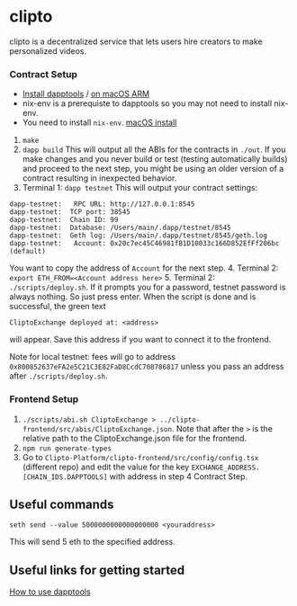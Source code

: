 # clipto

clipto is a decentralized service that lets users hire creators to make personalized videos.

### Contract Setup
 - [Install dapptools](https://github.com/dapphub/dapptools) / [on macOS ARM](https://roycewells.io/writing/dapptools-m1/)
 - nix-env is a prerequiste to dapptools so you may not need to install nix-env.
 - You need to install `nix-env`. [macOS install](https://wickedchicken.github.io/post/macos-nix-setup/)

 1. `make`
 2. `dapp build`
   This will output all the ABIs for the contracts in `./out`. If you make changes and you never build or test (testing automatically builds) and proceed to the next step, you might be using an older version of a contract resulting in inexpected behavior.
 3. Terminal 1: `dapp testnet`
  This will output your contract settings:
```
dapp-testnet:   RPC URL: http://127.0.0.1:8545
dapp-testnet:  TCP port: 38545
dapp-testnet:  Chain ID: 99
dapp-testnet:  Database: /Users/main/.dapp/testnet/8545
dapp-testnet:  Geth log: /Users/main/.dapp/testnet/8545/geth.log
dapp-testnet:   Account: 0x20c7ec45C46981fB1D10033c166D852EfFf206bc (default)
```

You want to copy the address of `Account` for the next step.
 4. Terminal 2: `export ETH_FROM=<Account address here>`
 5. Terminal 2: `./scripts/deploy.sh`. If it prompts you for a password, testnet password is always nothing. So just press enter. When the script is done and is successful, the green text
 ```
 CliptoExchange deployed at: <address>
 ``` 
 will appear. Save this address if you want to connect it to the frontend.

Note for local testnet: fees will go to address `0x800852637eFA2e5C21C3E82FaD8CcdC708786817` unless you pass an address after `./scripts/deploy.sh`.

### Frontend Setup
 1. `./scripts/abi.sh CliptoExchange > ../clipto-frontend/src/abis/CliptoExchange.json`. Note that after the `>` is the relative path to the CliptoExchange.json file for the frontend.
 2. `npm run generate-types`
 3. Go to `Clipto-Platform/clipto-frontend/src/config/config.tsx` (different repo) and edit the value for the key `EXCHANGE_ADDRESS.[CHAIN_IDS.DAPPTOOLS]` with address in step 4 Contract Step.

## Useful commands
 ```seth send --value 5000000000000000000 <youraddress>```

 This will send 5 eth to the specified address.

## Useful links for getting started
[How to use dapptools](https://medium.com/coinmonks/use-dapp-tools-for-ethereum-contract-development-2775d8b2ba0)